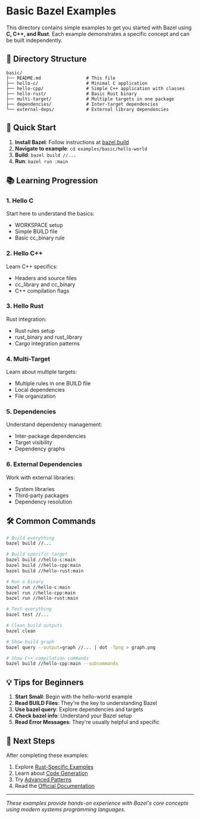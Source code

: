 # Basic Bazel Examples

This directory contains simple examples to get you started with Bazel using **C, C++, and Rust**. Each example demonstrates a specific concept and can be built independently.

## 📁 Directory Structure

```
basic/
├── README.md                 # This file
├── hello-c/                  # Minimal C application
├── hello-cpp/                # Simple C++ application with classes
├── hello-rust/               # Basic Rust binary
├── multi-target/             # Multiple targets in one package
├── dependencies/             # Inter-target dependencies
└── external-deps/            # External library dependencies
```

## 🚀 Quick Start

1. **Install Bazel**: Follow instructions at [bazel.build](https://bazel.build)
2. **Navigate to example**: `cd examples/basic/hello-world`
3. **Build**: `bazel build //...`
4. **Run**: `bazel run :main`

## 📚 Learning Progression

### 1. Hello C
Start here to understand the basics:
- WORKSPACE setup
- Simple BUILD file
- Basic cc_binary rule

### 2. Hello C++
Learn C++ specifics:
- Headers and source files
- cc_library and cc_binary
- C++ compilation flags

### 3. Hello Rust
Rust integration:
- Rust rules setup
- rust_binary and rust_library
- Cargo integration patterns

### 4. Multi-Target
Learn about multiple targets:
- Multiple rules in one BUILD file
- Local dependencies
- File organization

### 5. Dependencies
Understand dependency management:
- Inter-package dependencies
- Target visibility
- Dependency graphs

### 6. External Dependencies
Work with external libraries:
- System libraries
- Third-party packages
- Dependency resolution

## 🛠️ Common Commands

```bash
# Build everything
bazel build //...

# Build specific target
bazel build //hello-c:main
bazel build //hello-cpp:main
bazel build //hello-rust:main

# Run a binary
bazel run //hello-c:main
bazel run //hello-cpp:main
bazel run //hello-rust:main

# Test everything
bazel test //...

# Clean build outputs
bazel clean

# Show build graph
bazel query --output=graph //... | dot -Tpng > graph.png

# Show C++ compilation commands
bazel build //hello-cpp:main --subcommands
```

## 💡 Tips for Beginners

1. **Start Small**: Begin with the hello-world example
2. **Read BUILD Files**: They're the key to understanding Bazel
3. **Use bazel query**: Explore dependencies and targets
4. **Check bazel info**: Understand your Bazel setup
5. **Read Error Messages**: They're usually helpful and specific

## 🔗 Next Steps

After completing these examples:
1. Explore [Rust-Specific Examples](../rust/)
2. Learn about [Code Generation](../codegen/)
3. Try [Advanced Patterns](../advanced/)
4. Read the [Official Documentation](https://docs.bazel.build/)

---

*These examples provide hands-on experience with Bazel's core concepts using modern systems programming languages.*